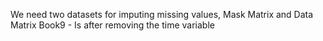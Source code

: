 We need two datasets for imputing missing values, Mask Matrix and Data Matrix
Book9 - Is after removing the time variable
